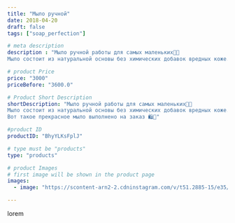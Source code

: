 ```yaml
---
title: "Мыло ручной"
date: 2018-04-20
draft: false
tags: ["soap_perfection"]

# meta description
description : "Мыло ручной работы для самых маленьких👶🚿
Мыло состоит из натуральной основы без химических добавок вредных коже. В состав входит отвар ромашки, который снимет р"

# product Price
price: "3000"
priceBefore: "3600.0"

# Product Short Description
shortDescription: "Мыло ручной работы для самых маленьких👶🚿
Мыло состоит из натуральной основы без химических добавок вредных коже. В состав входит отвар ромашки, который снимет раздражение и обладает антисептическим и успокаивающим эффектом, а оливковое масло и масло зародышей пшеницы защитят кожу от стянутости и шелушения🌱🌿🌾
Вот такое прекрасное мыло выполнено на заказ 🛍️👛"

#product ID
productID: "BhyYLKsFplJ"

# type must be "products"
type: "products"

# product Images
# first image will be shown in the product page
images:
  - image: "https://scontent-arn2-2.cdninstagram.com/v/t51.2885-15/e35/30591818_1642284879188888_1667359226894221312_n.jpg?se=7&tp=1&_nc_ht=scontent-arn2-2.cdninstagram.com&_nc_cat=108&_nc_ohc=GYYVgOAuR3oAX_Tp-cM&ccb=7-4&oh=46707ed56959432954fccfea40d7ec7d&oe=608330DA&ig_cache_key=MTc2MTU3NjcyNDc2Mjg5MjYxNw%3D%3D.2-ccb7-4"

---
```

lorem
